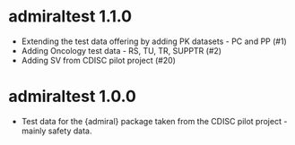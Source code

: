 # admiraltest 1.1.0

- Extending the test data offering by adding PK datasets - PC and PP (#1) 
- Adding Oncology test data - RS, TU, TR, SUPPTR (#2)
- Adding SV from CDISC pilot project (#20)


# admiraltest 1.0.0

- Test data for the {admiral} package taken from the CDISC pilot project - mainly safety data.
